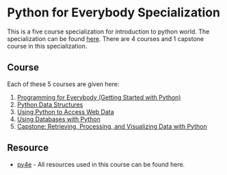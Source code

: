 # Python for Everybody Specialization

This is a five course specialization for introduction to python world. The specialization can be found [here](https://www.coursera.org/specializations/python).
There are 4 courses and 1 capstone course in this specialization.

## Course

Each of these 5 courses are given here:

1. [Programming for Everybody (Getting Started with Python)](https://www.coursera.org/learn/python)
2. [Python Data Structures](https://www.coursera.org/learn/python-data)
3. [Using Python to Access Web Data](https://www.coursera.org/learn/python-network-data)
4. [Using Databases with Python](https://www.coursera.org/learn/python-databases)
5. [Capstone: Retrieving, Processing, and Visualizing Data with Python](https://www.coursera.org/learn/python-data-visualization)

## Resource

- [py4e](https://www.py4e.com/) - All resources used in this course can be found here.
